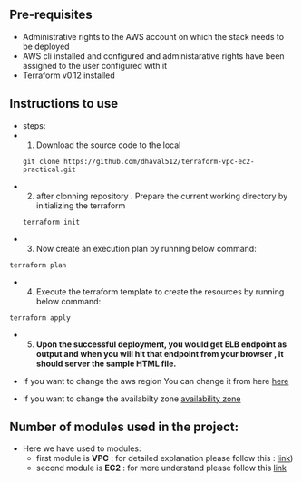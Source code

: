 ## Pre-requisites
 - Administrative rights to the AWS account on which the stack needs to be deployed
 - AWS cli  installed and configured and administarative rights have been assigned to the user configured with it
 - Terraform v0.12 installed
 ## Instructions to use
 - steps:
 - 1. Download the source code to the local
   ``` 
   git clone https://github.com/dhaval512/terraform-vpc-ec2-practical.git
   ```
 - 2. after clonning repository .  Prepare the current working directory by initializing the terraform
   ``` 
   terraform init 
   ```
 - 3. Now create an execution plan by running below command:
  ``` 
  terraform plan 
  ```
 - 4. Execute the terraform template to create the resources by running below command:
 ```
terraform apply
```
 - 5. **Upon the successful deployment, you would get ELB endpoint as output and when you will hit that endpoint  from your browser , it should server the sample HTML file.**

-  If you want to change the aws region You can change it from here [here](https://github.com/dhaval512/terraform-vpc-ec2-practical/blob/master/provider.tf#L2) 
- If you want to change the availabilty zone [availability zone](https://github.com/dhaval512/terraform-vpc-ec2-practical/blob/master/modules/vpc/vairable.tf#L14)

## Number of modules used in the project:
- Here we have used to modules:
    - first module is **VPC** : for detailed explanation please follow this :  [link](https://github.com/dhaval512/terraform-vpc-ec2-practical/blob/master/modules/vpc/Readme.md))
    - second module is **EC2** : for more understand please follow this [link](https://github.com/dhaval512/terraform-vpc-ec2-practical/blob/master/modules/instance/Readme.md)